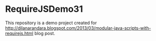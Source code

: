 RequireJSDemo31
===============

This repository is a demo project created for http://dilanarandara.blogspot.com/2013/03/modular-java-scripts-with-requirejs.html blog post.
